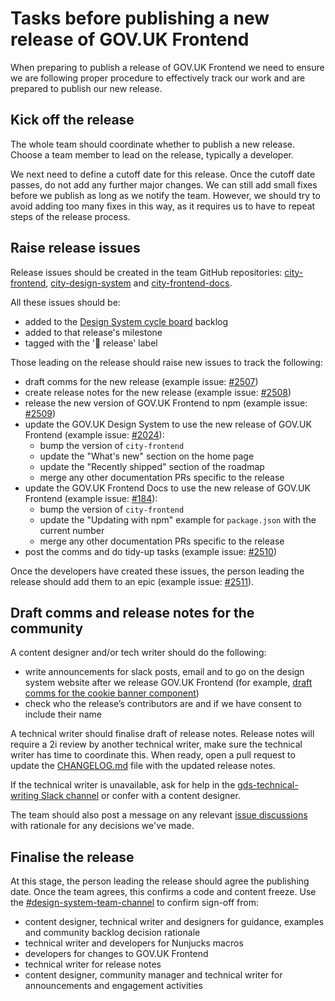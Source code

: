 # Tasks before publishing a new release of GOV.UK Frontend

When preparing to publish a release of GOV.UK Frontend we need to ensure we are following proper procedure to effectively track our work and are prepared to publish our new release.

## Kick off the release

The whole team should coordinate whether to publish a new release. Choose a team member to lead on the release, typically a developer.

We next need to define a cutoff date for this release. Once the cutoff date passes, do not add any further major changes. We can still add small fixes before we publish as long as we notify the team. However, we should try to avoid adding too many fixes in this way, as it requires us to have to repeat steps of the release process.

## Raise release issues

Release issues should be created in the team GitHub repositories: [city-frontend](https://github.com/alphagov/city-frontend), [city-design-system](https://github.com/alphagov/city-design-system/) and [city-frontend-docs](https://github.com/alphagov/city-frontend-docs).

All these issues should be:

- added to the [Design System cycle board](https://github.com/orgs/alphagov/projects/53) backlog
- added to that release's milestone
- tagged with the '🚀 release' label

Those leading on the release should raise new issues to track the following:

- draft comms for the new release (example issue: [#2507](https://github.com/alphagov/city-frontend/issues/2507))
- create release notes for the new release (example issue: [#2508](https://github.com/alphagov/city-frontend/issues/2508))
- release the new version of GOV.UK Frontend to npm (example issue: [#2509](https://github.com/alphagov/city-frontend/issues/2509))
- update the GOV.UK Design System to use the new release of GOV.UK Frontend (example issue: [#2024](https://github.com/alphagov/city-design-system/issues/2024)):
  - bump the version of `city-frontend`
  - update the "What's new" section on the home page
  - update the "Recently shipped" section of the roadmap
  - merge any other documentation PRs specific to the release
- update the GOV.UK Frontend Docs to use the new release of GOV.UK Frontend (example issue: [#184](https://github.com/alphagov/city-frontend-docs/issues/184)):
  - bump the version of `city-frontend`
  - update the "Updating with npm" example for `package.json` with the current number
  - merge any other documentation PRs specific to the release
- post the comms and do tidy-up tasks (example issue: [#2510](https://github.com/alphagov/city-frontend/issues/2510))

Once the developers have created these issues, the person leading the release should add them to an epic (example issue: [#2511](https://github.com/alphagov/city-frontend/issues/2511)).

## Draft comms and release notes for the community

A content designer and/or tech writer should do the following:

- write announcements for slack posts, email and to go on the design system website after we release GOV.UK Frontend (for example, [draft comms for the cookie banner component](https://docs.google.com/document/d/1jVyMB7i94NOeflWaf3kE4Q4APMXGfluK3rOh74IHO08/edit))
- check who the release’s contributors are and if we have consent to include their name

A technical writer should finalise draft of release notes. Release notes will require a 2i review by another technical writer, make sure the technical writer has time to coordinate this. When ready, open a pull request to update the [CHANGELOG.md](https://github.com/alphagov/city-frontend/blob/main/CHANGELOG.md) file with the updated release notes.

If the technical writer is unavailable, ask for help in the [gds-technical-writing Slack channel](https://gds.slack.com/archives/CAD0R2NQG) or confer with a content designer.

The team should also post a message on any relevant [issue discussions](https://github.com/orgs/alphagov/projects/43/views/1) with rationale for any decisions we've made.

## Finalise the release

At this stage, the person leading the release should agree the publishing date. Once the team agrees, this confirms a code and content freeze. Use the [#design-system-team-channel](https://gds.slack.com/app_redirect?channel=design-system-team-channel) to confirm sign-off from:

- content designer, technical writer and designers for guidance, examples and community backlog decision rationale
- technical writer and developers for Nunjucks macros
- developers for changes to GOV.UK Frontend
- technical writer for release notes
- content designer, community manager and technical writer for announcements and engagement activities
